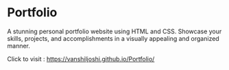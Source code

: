# Portfolio
A stunning personal portfolio website using HTML and CSS. Showcase your skills, projects, and accomplishments in a visually appealing and organized manner.

Click to visit : https://vanshiljoshi.github.io/Portfolio/
